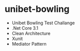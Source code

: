 # unibet-bowling

- Unibet Bowling Test Challange 
- .Net Core 3.1
- Clean Architecture
- Xunit
- Mediator Pattern
 
